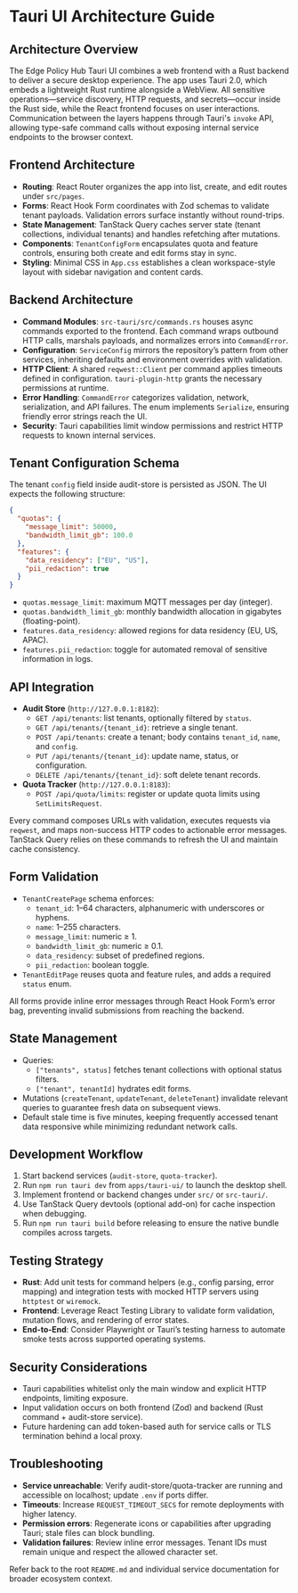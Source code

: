 # Tauri UI Architecture Guide

## Architecture Overview
The Edge Policy Hub Tauri UI combines a web frontend with a Rust backend to deliver a secure desktop experience. The app uses Tauri 2.0, which embeds a lightweight Rust runtime alongside a WebView. All sensitive operations—service discovery, HTTP requests, and secrets—occur inside the Rust side, while the React frontend focuses on user interactions. Communication between the layers happens through Tauri's `invoke` API, allowing type-safe command calls without exposing internal service endpoints to the browser context.

## Frontend Architecture
- **Routing**: React Router organizes the app into list, create, and edit routes under `src/pages`.
- **Forms**: React Hook Form coordinates with Zod schemas to validate tenant payloads. Validation errors surface instantly without round-trips.
- **State Management**: TanStack Query caches server state (tenant collections, individual tenants) and handles refetching after mutations.
- **Components**: `TenantConfigForm` encapsulates quota and feature controls, ensuring both create and edit forms stay in sync.
- **Styling**: Minimal CSS in `App.css` establishes a clean workspace-style layout with sidebar navigation and content cards.

## Backend Architecture
- **Command Modules**: `src-tauri/src/commands.rs` houses async commands exported to the frontend. Each command wraps outbound HTTP calls, marshals payloads, and normalizes errors into `CommandError`.
- **Configuration**: `ServiceConfig` mirrors the repository’s pattern from other services, inheriting defaults and environment overrides with validation.
- **HTTP Client**: A shared `reqwest::Client` per command applies timeouts defined in configuration. `tauri-plugin-http` grants the necessary permissions at runtime.
- **Error Handling**: `CommandError` categorizes validation, network, serialization, and API failures. The enum implements `Serialize`, ensuring friendly error strings reach the UI.
- **Security**: Tauri capabilities limit window permissions and restrict HTTP requests to known internal services.

## Tenant Configuration Schema
The tenant `config` field inside audit-store is persisted as JSON. The UI expects the following structure:

```json
{
  "quotas": {
    "message_limit": 50000,
    "bandwidth_limit_gb": 100.0
  },
  "features": {
    "data_residency": ["EU", "US"],
    "pii_redaction": true
  }
}
```

- `quotas.message_limit`: maximum MQTT messages per day (integer).
- `quotas.bandwidth_limit_gb`: monthly bandwidth allocation in gigabytes (floating-point).
- `features.data_residency`: allowed regions for data residency (EU, US, APAC).
- `features.pii_redaction`: toggle for automated removal of sensitive information in logs.

## API Integration
- **Audit Store** (`http://127.0.0.1:8182`):
  - `GET /api/tenants`: list tenants, optionally filtered by `status`.
  - `GET /api/tenants/{tenant_id}`: retrieve a single tenant.
  - `POST /api/tenants`: create a tenant; body contains `tenant_id`, `name`, and `config`.
  - `PUT /api/tenants/{tenant_id}`: update name, status, or configuration.
  - `DELETE /api/tenants/{tenant_id}`: soft delete tenant records.
- **Quota Tracker** (`http://127.0.0.1:8183`):
  - `POST /api/quota/limits`: register or update quota limits using `SetLimitsRequest`.

Every command composes URLs with validation, executes requests via `reqwest`, and maps non-success HTTP codes to actionable error messages. TanStack Query relies on these commands to refresh the UI and maintain cache consistency.

## Form Validation
- `TenantCreatePage` schema enforces:
  - `tenant_id`: 1–64 characters, alphanumeric with underscores or hyphens.
  - `name`: 1–255 characters.
  - `message_limit`: numeric ≥ 1.
  - `bandwidth_limit_gb`: numeric ≥ 0.1.
  - `data_residency`: subset of predefined regions.
  - `pii_redaction`: boolean toggle.
- `TenantEditPage` reuses quota and feature rules, and adds a required `status` enum.

All forms provide inline error messages through React Hook Form’s error bag, preventing invalid submissions from reaching the backend.

## State Management
- Queries:
  - `["tenants", status]` fetches tenant collections with optional status filters.
  - `["tenant", tenantId]` hydrates edit forms.
- Mutations (`createTenant`, `updateTenant`, `deleteTenant`) invalidate relevant queries to guarantee fresh data on subsequent views.
- Default stale time is five minutes, keeping frequently accessed tenant data responsive while minimizing redundant network calls.

## Development Workflow
1. Start backend services (`audit-store`, `quota-tracker`).
2. Run `npm run tauri dev` from `apps/tauri-ui/` to launch the desktop shell.
3. Implement frontend or backend changes under `src/` or `src-tauri/`.
4. Use TanStack Query devtools (optional add-on) for cache inspection when debugging.
5. Run `npm run tauri build` before releasing to ensure the native bundle compiles across targets.

## Testing Strategy
- **Rust**: Add unit tests for command helpers (e.g., config parsing, error mapping) and integration tests with mocked HTTP servers using `httptest` or `wiremock`.
- **Frontend**: Leverage React Testing Library to validate form validation, mutation flows, and rendering of error states.
- **End-to-End**: Consider Playwright or Tauri’s testing harness to automate smoke tests across supported operating systems.

## Security Considerations
- Tauri capabilities whitelist only the main window and explicit HTTP endpoints, limiting exposure.
- Input validation occurs on both frontend (Zod) and backend (Rust command + audit-store service).
- Future hardening can add token-based auth for service calls or TLS termination behind a local proxy.

## Troubleshooting
- **Service unreachable**: Verify audit-store/quota-tracker are running and accessible on localhost; update `.env` if ports differ.
- **Timeouts**: Increase `REQUEST_TIMEOUT_SECS` for remote deployments with higher latency.
- **Permission errors**: Regenerate icons or capabilities after upgrading Tauri; stale files can block bundling.
- **Validation failures**: Review inline error messages. Tenant IDs must remain unique and respect the allowed character set.

Refer back to the root `README.md` and individual service documentation for broader ecosystem context.
